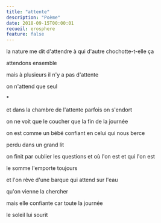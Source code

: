 ```yaml
---
title: "attente"
description: "Poème"
date: 2018-09-15T00:00:01
recueil: erosphere
feature: false
---
```


la nature me dit d'attendre
à qui d'autre chochotte-t-elle ça

attendons ensemble

mais à plusieurs il n'y a pas d'attente

on n'attend que seul

\*

et dans la chambre de l'attente
parfois on s'endort

on ne voit que le coucher
que la fin de la journée

on est comme un bébé
confiant en celui qui nous berce

perdu dans un grand lit

on finit par oublier les questions
et où l'on est et qui l'on est

le somme l'emporte toujours

et l'on rêve d'une barque
qui attend sur l'eau

qu'on vienne la chercher

mais elle confiante
car toute la journée

le soleil lui sourit
